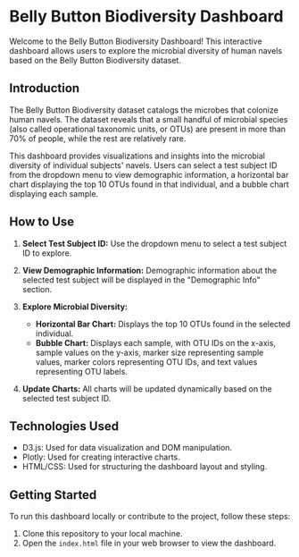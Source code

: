 # Belly Button Biodiversity Dashboard

Welcome to the Belly Button Biodiversity Dashboard! This interactive dashboard allows users to explore the microbial diversity of human navels based on the Belly Button Biodiversity dataset.

## Introduction

The Belly Button Biodiversity dataset catalogs the microbes that colonize human navels. The dataset reveals that a small handful of microbial species (also called operational taxonomic units, or OTUs) are present in more than 70% of people, while the rest are relatively rare.

This dashboard provides visualizations and insights into the microbial diversity of individual subjects' navels. Users can select a test subject ID from the dropdown menu to view demographic information, a horizontal bar chart displaying the top 10 OTUs found in that individual, and a bubble chart displaying each sample.

## How to Use

1. **Select Test Subject ID:** Use the dropdown menu to select a test subject ID to explore.

2. **View Demographic Information:** Demographic information about the selected test subject will be displayed in the "Demographic Info" section.

3. **Explore Microbial Diversity:**
   - **Horizontal Bar Chart:** Displays the top 10 OTUs found in the selected individual.
   - **Bubble Chart:** Displays each sample, with OTU IDs on the x-axis, sample values on the y-axis, marker size representing sample values, marker colors representing OTU IDs, and text values representing OTU labels.

4. **Update Charts:** All charts will be updated dynamically based on the selected test subject ID.

## Technologies Used

- D3.js: Used for data visualization and DOM manipulation.
- Plotly: Used for creating interactive charts.
- HTML/CSS: Used for structuring the dashboard layout and styling.

## Getting Started

To run this dashboard locally or contribute to the project, follow these steps:

1. Clone this repository to your local machine.
2. Open the `index.html` file in your web browser to view the dashboard.
